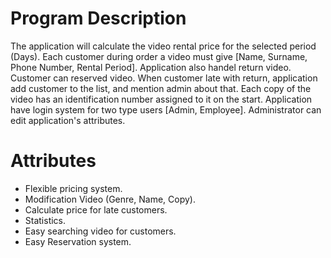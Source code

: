 
# Program Description

The application will calculate the video rental price for the selected period (Days).
Each customer during order a video must give [Name, Surname, Phone Number, Rental Period].
Application also handel return video. Customer can reserved video.
When customer late with return, application add customer to the list, and mention admin about that.
Each copy of the video has an identification number assigned to it on the start.
Application have login system for two type users [Admin, Employee].
Administrator can edit application's attributes.

# Attributes

 - Flexible pricing system.
 - Modification Video (Genre, Name, Copy).
 - Calculate price for late customers.
 - Statistics.
 - Easy searching video for customers.
 - Easy Reservation system.
